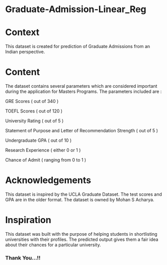 # Graduate-Admission-Linear_Reg

# Context
This dataset is created for prediction of Graduate Admissions from an Indian perspective.

# Content
The dataset contains several parameters which are considered important during the application for Masters Programs.
The parameters included are :

GRE Scores ( out of 340 )

TOEFL Scores ( out of 120 )

University Rating ( out of 5 )

Statement of Purpose and Letter of Recommendation Strength ( out of 5 )

Undergraduate GPA ( out of 10 )

Research Experience ( either 0 or 1 )

Chance of Admit ( ranging from 0 to 1 )

# Acknowledgements
This dataset is inspired by the UCLA Graduate Dataset. The test scores and GPA are in the older format.
The dataset is owned by Mohan S Acharya.

# Inspiration
This dataset was built with the purpose of helping students in shortlisting universities with their profiles. The predicted output gives them a fair idea about their chances for a particular university.


### Thank You...!!
